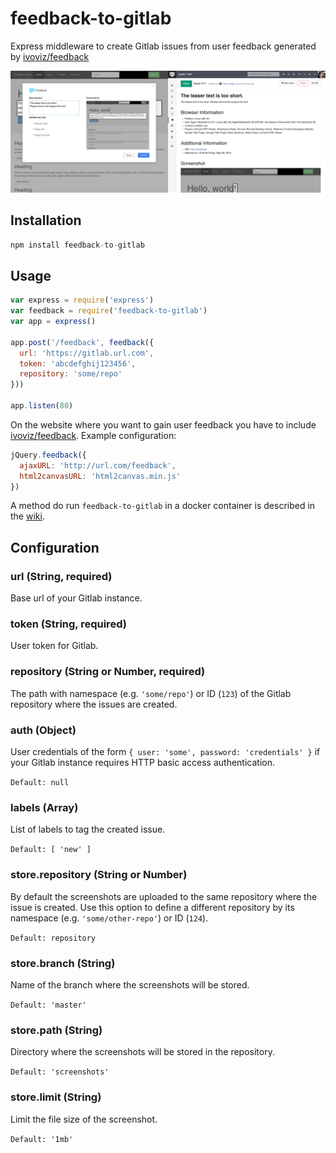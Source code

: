 # feedback-to-gitlab

Express middleware to create Gitlab issues from user feedback generated by [ivoviz/feedback](https://github.com/ivoviz/feedback)

![Screenshot](screenshot.png)

## Installation

```js
npm install feedback-to-gitlab
```

## Usage

```js
var express = require('express')
var feedback = require('feedback-to-gitlab')
var app = express()

app.post('/feedback', feedback({
  url: 'https://gitlab.url.com',
  token: 'abcdefghij123456',
  repository: 'some/repo'
}))

app.listen(80)
```

On the website where you want to gain user feedback you have to include [ivoviz/feedback](https://github.com/ivoviz/feedback). Example configuration:

```js
jQuery.feedback({
  ajaxURL: 'http://url.com/feedback',
  html2canvasURL: 'html2canvas.min.js'
})
```

A method do run `feedback-to-gitlab` in a docker container is described in the [wiki](https://github.com/fnogatz/feedback-to-gitlab/wiki/Docker).

## Configuration

### url (String, required)

Base url of your Gitlab instance.

### token (String, required)

User token for Gitlab.

### repository (String or Number, required)

The path with namespace (e.g. `'some/repo'`) or ID (`123`) of the Gitlab repository where the issues are created.

### auth (Object)

User credentials of the form `{ user: 'some', password: 'credentials' }` if your Gitlab instance requires HTTP basic access authentication.

`Default: null`

### labels (Array)

List of labels to tag the created issue.

`Default: [ 'new' ]`

### store.repository (String or Number)

By default the screenshots are uploaded to the same repository where the issue is created. Use this option to define a different repository by its namespace (e.g. `'some/other-repo'`) or ID (`124`).

`Default: repository`

### store.branch (String)

Name of the branch where the screenshots will be stored.

`Default: 'master'`

### store.path (String)

Directory where the screenshots will be stored in the repository.

`Default: 'screenshots'`

### store.limit (String)

Limit the file size of the screenshot.

`Default: '1mb'`
